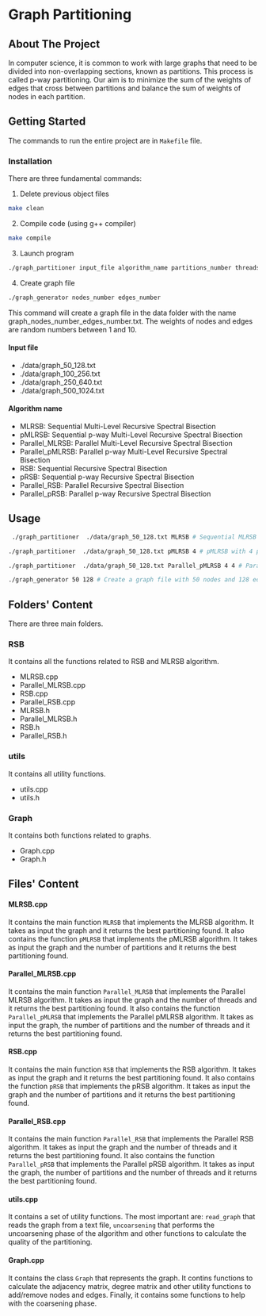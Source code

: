 # Graph Partitioning

<!-- ABOUT THE PROJECT -->

## About The Project

In computer science, it is common to work with large graphs that need to be divided into non-overlapping sections, known as partitions. This process is called p-way partitioning. Our aim is to minimize the sum of the weights of edges that cross between partitions and balance the sum of weights of nodes in each partition.

<!-- GETTING STARTED -->

## Getting Started

The commands to run the entire project are in `Makefile` file.

### Installation

There are three fundamental commands:

1. Delete previous object files

```sh
make clean
```

2. Compile code (using g++ compiler)

```sh
make compile
```

3. Launch program

```sh
./graph_partitioner input_file algorithm_name partitions_number threads_number
```

4. Create graph file

```sh
./graph_generator nodes_number edges_number
```

This command will create a graph file in the data folder with the name graph_nodes_number_edges_number.txt. The weights of nodes and edges are random numbers between 1 and 10.

#### Input file

- ./data/graph_50_128.txt
- ./data/graph_100_256.txt
- ./data/graph_250_640.txt
- ./data/graph_500_1024.txt

#### Algorithm name

- MLRSB: Sequential Multi-Level Recursive Spectral Bisection
- pMLRSB: Sequential p-way Multi-Level Recursive Spectral Bisection
- Parallel_MLRSB: Parallel Multi-Level Recursive Spectral Bisection
- Parallel_pMLRSB: Parallel p-way Multi-Level Recursive Spectral Bisection
- RSB: Sequential Recursive Spectral Bisection
- pRSB: Sequential p-way Recursive Spectral Bisection
- Parallel_RSB: Parallel Recursive Spectral Bisection
- Parallel_pRSB: Parallel p-way Recursive Spectral Bisection

## Usage

```sh
 ./graph_partitioner  ./data/graph_50_128.txt MLRSB # Sequential MLRSB

./graph_partitioner  ./data/graph_50_128.txt pMLRSB 4 # pMLRSB with 4 partitions

./graph_partitioner  ./data/graph_50_128.txt Parallel_pMLRSB 4 4 # Parallel pMLRSB with 4 partitions and 4 threads

./graph_generator 50 128 # Create a graph file with 50 nodes and 128 edges
```

<!-- Folders' Content -->

## Folders' Content

There are three main folders.

### RSB

It contains all the functions related to RSB and MLRSB algorithm.

- MLRSB.cpp
- Parallel_MLRSB.cpp
- RSB.cpp
- Parallel_RSB.cpp
- MLRSB.h
- Parallel_MLRSB.h
- RSB.h
- Parallel_RSB.h

### utils

It contains all utility functions.

- utils.cpp
- utils.h

### Graph

It contains both functions related to graphs.

- Graph.cpp
- Graph.h

<!-- Files' Content -->

## Files' Content

#### MLRSB.cpp

It contains the main function `MLRSB` that implements the MLRSB algorithm. It takes as input the graph and it returns the best partitioning found. It also contains the function `pMLRSB` that implements the pMLRSB algorithm. It takes as input the graph and the number of partitions and it returns the best partitioning found.

#### Parallel_MLRSB.cpp

It contains the main function `Parallel_MLRSB` that implements the Parallel MLRSB algorithm. It takes as input the graph and the number of threads and it returns the best partitioning found. It also contains the function `Parallel_pMLRSB` that implements the Parallel pMLRSB algorithm. It takes as input the graph, the number of partitions and the number of threads and it returns the best partitioning found.

#### RSB.cpp

It contains the main function `RSB` that implements the RSB algorithm. It takes as input the graph and it returns the best partitioning found. It also contains the function `pRSB` that implements the pRSB algorithm. It takes as input the graph and the number of partitions and it returns the best partitioning found.

#### Parallel_RSB.cpp

It contains the main function `Parallel_RSB` that implements the Parallel RSB algorithm. It takes as input the graph and the number of threads and it returns the best partitioning found. It also contains the function `Parallel_pRSB` that implements the Parallel pRSB algorithm. It takes as input the graph, the number of partitions and the number of threads and it returns the best partitioning found.

#### utils.cpp

It contains a set of utility functions. The most important are: `read_graph` that reads the graph from a text file, `uncoarsening` that performs the uncoarsening phase of the algorithm and other functions to calculate the quality of the partitioning.

#### Graph.cpp

It contains the class `Graph` that represents the graph. It contins functions to calculate the adjacency matrix, degree matrix and other utility functions to add/remove nodes and edges. Finally, it contains some functions to help with the coarsening phase.
